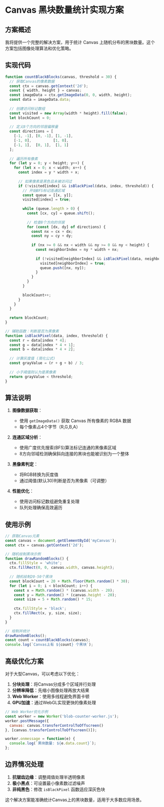 # Canvas 黑块数量统计实现方案

## 方案概述

我将提供一个完整的解决方案，用于统计 Canvas 上随机分布的黑块数量。这个方案包括图像处理算法和优化策略。

## 实现代码

```javascript
function countBlackBlocks(canvas, threshold = 30) {
  // 获取Canvas的像素数据
  const ctx = canvas.getContext('2d');
  const { width, height } = canvas;
  const imageData = ctx.getImageData(0, 0, width, height);
  const data = imageData.data;
  
  // 创建访问标记数组
  const visited = new Array(width * height).fill(false);
  let blockCount = 0;
  
  // 定义8个方向的邻居偏移量
  const directions = [
    [-1, -1], [0, -1], [1, -1],
    [-1, 0],          [1, 0],
    [-1, 1],  [0, 1],  [1, 1]
  ];
  
  // 遍历所有像素
  for (let y = 0; y < height; y++) {
    for (let x = 0; x < width; x++) {
      const index = y * width + x;
      
      // 如果像素是黑色且未被访问过
      if (!visited[index] && isBlackPixel(data, index, threshold)) {
        // 开始BFS标记连通区域
        const queue = [[x, y]];
        visited[index] = true;
        
        while (queue.length > 0) {
          const [cx, cy] = queue.shift();
          
          // 检查8个方向的邻居
          for (const [dx, dy] of directions) {
            const nx = cx + dx;
            const ny = cy + dy;
            
            if (nx >= 0 && nx < width && ny >= 0 && ny < height) {
              const neighborIndex = ny * width + nx;
              
              if (!visited[neighborIndex] && isBlackPixel(data, neighborIndex, threshold)) {
                visited[neighborIndex] = true;
                queue.push([nx, ny]);
              }
            }
          }
        }
        
        blockCount++;
      }
    }
  }
  
  return blockCount;
}

// 辅助函数：判断是否为黑像素
function isBlackPixel(data, index, threshold) {
  const r = data[index * 4];
  const g = data[index * 4 + 1];
  const b = data[index * 4 + 2];
  
  // 计算灰度值 (简化公式)
  const grayValue = (r + g + b) / 3;
  
  // 小于阈值则认为是黑像素
  return grayValue < threshold;
}
```

## 算法说明

1. **图像数据获取**：
   - 使用 `getImageData()` 获取 Canvas 所有像素的 RGBA 数据
   - 每个像素占4个字节（R,G,B,A）

2. **连通区域分析**：
   - 使用广度优先搜索(BFS)算法标记连通的黑像素区域
   - 8方向邻域检测确保斜向连接的黑块也能被识别为一个整体

3. **黑像素判定**：
   - 将RGB转换为灰度值
   - 通过阈值(默认30)判断是否为黑像素（可调整）

4. **性能优化**：
   - 使用访问标记数组避免重复处理
   - 队列处理确保高效遍历

## 使用示例

```javascript
// 获取Canvas元素
const canvas = document.getElementById('myCanvas');
const ctx = canvas.getContext('2d');

// 随机绘制黑块示例
function drawRandomBlocks() {
  ctx.fillStyle = 'white';
  ctx.fillRect(0, 0, canvas.width, canvas.height);
  
  // 随机绘制20-50个黑块
  const blockCount = 20 + Math.floor(Math.random() * 30);
  for (let i = 0; i < blockCount; i++) {
    const x = Math.random() * (canvas.width - 20);
    const y = Math.random() * (canvas.height - 20);
    const size = 5 + Math.random() * 15;
    
    ctx.fillStyle = 'black';
    ctx.fillRect(x, y, size, size);
  }
}

// 绘制并统计
drawRandomBlocks();
const count = countBlackBlocks(canvas);
console.log(`Canvas上有 ${count} 个黑块`);
```

## 高级优化方案

对于大型Canvas，可以考虑以下优化：

1. **分块处理**：将Canvas分成多个区域并行处理
2. **分辨率降低**：先缩小图像处理再放大结果
3. **Web Worker**：使用多线程避免界面卡顿
4. **GPU加速**：通过WebGL实现更快的像素处理

```javascript
// Web Worker优化示例
const worker = new Worker('blob-counter-worker.js');
worker.postMessage({
  canvas: canvas.transferControlToOffscreen()
}, [canvas.transferControlToOffscreen()]);

worker.onmessage = function(e) {
  console.log(`黑块数量: ${e.data.count}`);
};
```

## 边界情况处理

1. **抗锯齿边缘**：调整阈值处理半透明像素
2. **极小黑点**：可设置最小像素数过滤噪声
3. **非纯黑色**：修改 `isBlackPixel` 函数适应深灰色块

这个解决方案能准确统计Canvas上的黑块数量，适用于大多数应用场景。
